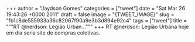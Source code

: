 
+++
author = "Jaydson Gomes"
categories = ["tweet"]
date = "Sat Mar 26 19:43:26 +0000 2011"
draft = false
image = "{TWEET_IMAGE}"
slug = "fb1c8de555933a36c82067f90a9e3b3d894e92c4"
tags = ["tweet"]
title = """RT @nerdson: Legião Urban..."""
+++
RT @nerdson: Legião Urbana hoje em dia seria site de compras coletivas.
